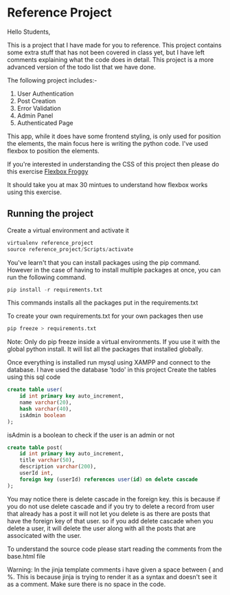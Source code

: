 # Reference Project

Hello Students,

This is a project that I have made for you to reference. This project contains some extra stuff that has not been covered in class yet, but I have left comments explaining what the code does in detail. This project is a more advanced version of the todo list that we have done.

The following project includes:-

1. User Authentication
2. Post Creation
3. Error Validation
4. Admin Panel
5. Authenticated Page

This app, while it does have some frontend styling, is only used for position the elements, the main focus here is writing the python code.
I've used flexbox to position the elements.

If you're interested in understanding the CSS of this project then please do this
exercise [Flexbox Froggy](https://flexboxfroggy.com/)

It should take you at max 30 mintues to understand how flexbox works using this exercise.

## Running the project

Create a virtual environment and activate it

```python
virtualenv reference_project
source reference_project/Scripts/activate
```

You've learn't that you can install packages using the pip command. However in the case of having to install multiple packages at once, you can run the following command.

```python
pip install -r requirements.txt
```

This commands installs all the packages put in the requirements.txt

To create your own requirements.txt for your own packages then use

```python
pip freeze > requirements.txt
```

Note: Only do pip freeze inside a virtual environments. If you use it with the global python install. It will list all the packages that installed globally.

Once everything is installed run mysql using XAMPP and connect to the database. I have used the database 'todo' in this project
Create the tables using this sql code

```sql
create table user(
    id int primary key auto_increment,
    name varchar(20),
    hash varchar(40),
    isAdmin boolean
);

```

isAdmin is a boolean to check if the user is an admin or not

```sql
create table post(
    id int primary key auto_increment,
    title varchar(50),
    description varchar(200),
    userId int,
    foreign key (userId) references user(id) on delete cascade
);
```

You may notice there is delete cascade in the foreign key. this is because if you do not use delete cascade and if you try to delete
a record from user that already has a post it will not let you delete is as there are posts that have the foreign key of that user.
so if you add delete cascade when you delete a user, it will delete the user along with all the posts that are associcated with the user.

To understand the source code please start reading the comments from the base.html file

Warning: In the jinja template comments i have given a space between { and %. This is because jinja is trying to render it as a syntax and doesn't see it as a comment. Make sure there is no space in the code.
